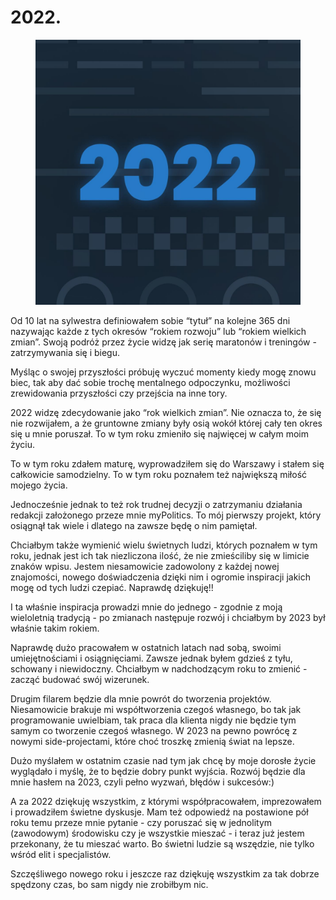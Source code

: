 # 2022.

<figure><img src="../../.gitbook/assets/image (22).png" alt=""><figcaption></figcaption></figure>

Od 10 lat na sylwestra definiowałem sobie “tytuł” na kolejne 365 dni nazywając każde z tych okresów “rokiem rozwoju” lub “rokiem wielkich zmian”. Swoją podróż przez życie widzę jak serię maratonów i treningów - zatrzymywania się i biegu.

Myśląc o swojej przyszłości próbuję wyczuć momenty kiedy mogę znowu biec, tak aby dać sobie trochę mentalnego odpoczynku, możliwości zrewidowania przyszłości czy przejścia na inne tory.

2022 widzę zdecydowanie jako “rok wielkich zmian”. Nie oznacza to, że się nie rozwijałem, a że gruntowne zmiany były osią wokół której cały ten okres się u mnie poruszał. To w tym roku zmieniło się najwięcej w całym moim życiu.

To w tym roku zdałem maturę, wyprowadziłem się do Warszawy i stałem się całkowicie samodzielny. To w tym roku poznałem też największą miłość mojego życia.

Jednocześnie jednak to też rok trudnej decyzji o zatrzymaniu działania redakcji założonego przeze mnie myPolitics. To mój pierwszy projekt, który osiągnął tak wiele i dlatego na zawsze będę o nim pamiętał.

Chciałbym także wymienić wielu świetnych ludzi, których poznałem w tym roku, jednak jest ich tak niezliczona ilość, że nie zmieściliby się w limicie znaków wpisu. Jestem niesamowicie zadowolony z każdej nowej znajomości, nowego doświadczenia dzięki nim i ogromie inspiracji jakich mogę od tych ludzi czepiać. Naprawdę dziękuję!!

I ta właśnie inspiracja prowadzi mnie do jednego - zgodnie z moją wieloletnią tradycją - po zmianach następuje rozwój i chciałbym by 2023 był właśnie takim rokiem.

Naprawdę dużo pracowałem w ostatnich latach nad sobą, swoimi umiejętnościami i osiągnięciami. Zawsze jednak byłem gdzieś z tyłu, schowany i niewidoczny. Chciałbym w nadchodzącym roku to zmienić - zacząć budować swój wizerunek.

Drugim filarem będzie dla mnie powrót do tworzenia projektów. Niesamowicie brakuje mi współtworzenia czegoś własnego, bo tak jak programowanie uwielbiam, tak praca dla klienta nigdy nie będzie tym samym co tworzenie czegoś własnego. W 2023 na pewno powrócę z nowymi side-projectami, które choć troszkę zmienią świat na lepsze.

Dużo myślałem w ostatnim czasie nad tym jak chcę by moje dorosłe życie wyglądało i myślę, że to będzie dobry punkt wyjścia. Rozwój będzie dla mnie hasłem na 2023, czyli pełno wyzwań, błędów i sukcesów:)

A za 2022 dziękuję wszystkim, z którymi współpracowałem, imprezowałem i prowadziłem świetne dyskusje. Mam też odpowiedź na postawione pół roku temu przeze mnie pytanie - czy poruszać się w jednolitym (zawodowym) środowisku czy je wszystkie mieszać - i teraz już jestem przekonany, że tu mieszać warto. Bo świetni ludzie są wszędzie, nie tylko wśród elit i specjalistów.

Szczęśliwego nowego roku i jeszcze raz dziękuję wszystkim za tak dobrze spędzony czas, bo sam nigdy nie zrobiłbym nic.
